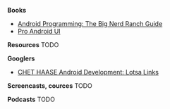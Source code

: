 **Books**
* [Android Programming: The Big Nerd Ranch Guide](http://www.amazon.com/gp/product/0321804333/ref=oh_aui_detailpage_o02_s01?ie=UTF8&psc=1)
* [Pro Android UI](http://www.amazon.com/gp/product/1430249862/ref=oh_aui_detailpage_o01_s00?ie=UTF8&psc=1)

**Resources**
TODO

**Googlers**
* [CHET HAASE Android Development: Lotsa Links](http://graphics-geek.blogspot.ru/2015/01/android-development-lotsa-links.html)

**Screencasts, cources**
TODO

**Podcasts**
TODO
